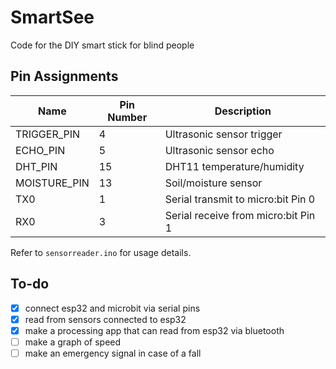 # SmartSee
Code for the DIY smart stick for blind people

## Pin Assignments

| Name           | Pin Number | Description                |
|----------------|------------|----------------------------|
| TRIGGER_PIN    | 4          | Ultrasonic sensor trigger  |
| ECHO_PIN       | 5          | Ultrasonic sensor echo     |
| DHT_PIN        | 15         | DHT11 temperature/humidity |
| MOISTURE_PIN   | 13         | Soil/moisture sensor       |
| TX0            | 1          | Serial transmit to micro:bit Pin 0 |
| RX0            | 3          | Serial receive from micro:bit Pin 1 |

Refer to `sensorreader.ino` for usage details.

## To-do
- [x] connect esp32 and microbit via serial pins
- [x] read from sensors connected to esp32
- [x] make a processing app that can read from esp32 via bluetooth
- [ ] make a graph of speed
- [ ] make an emergency signal in case of a fall